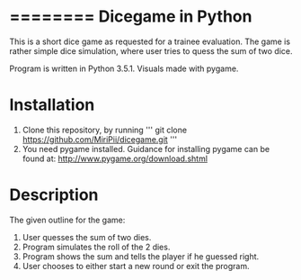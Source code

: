 ========
Dicegame in Python
========

This is a short dice game as requested for a trainee evaluation.
The game is rather simple dice simulation,
where user tries to quess the sum of two dice.

Program is written in Python 3.5.1.
Visuals made with pygame.

Installation
===========

1. Clone this repository, by running
'''
git clone https://github.com/MiriPii/dicegame.git
'''
2. You need pygame installed.
	Guidance for installing pygame can be found at:
	http://www.pygame.org/download.shtml


Description
===========

The given outline for the game:

1. User quesses the sum of two dies.
2. Program simulates the roll of the 2 dies.
3. Program shows the sum and tells the player if he guessed right.
4. User chooses to either start a new round or exit the program.
